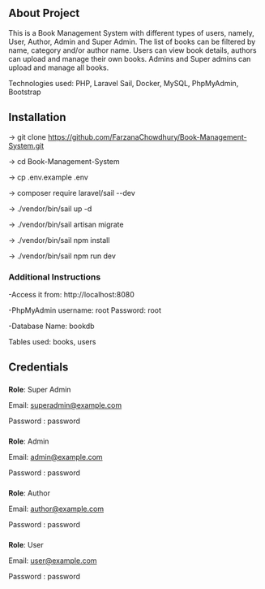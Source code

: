 ## About Project

This is a Book Management System with different types of users, namely, User, Author, Admin and Super Admin.
The list of books can be filtered by name, category and/or author name. 
Users can view book details, authors can upload and manage their own books. Admins and Super admins can upload and manage all books.

Technologies used: PHP, Laravel Sail, Docker, MySQL, PhpMyAdmin, Bootstrap

## Installation

-> git clone https://github.com/FarzanaChowdhury/Book-Management-System.git

-> cd Book-Management-System

-> cp .env.example .env

-> composer require laravel/sail --dev

-> ./vendor/bin/sail up -d

-> ./vendor/bin/sail artisan migrate

-> ./vendor/bin/sail npm install

-> ./vendor/bin/sail npm run dev


### Additional Instructions
-Access it from: http://localhost:8080

-PhpMyAdmin username: root Password: root

-Database Name: bookdb

Tables used: books, users

## Credentials
###
**Role**: Super Admin

Email: superadmin@example.com

Password : password

###
**Role**: Admin

Email: admin@example.com

Password : password

###
**Role**: Author

Email: author@example.com

Password : password

###
**Role**: User

Email: user@example.com

Password : password

